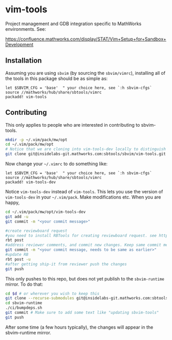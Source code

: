 # vim-tools

Project management and GDB integration specific to MathWorks environments.
See:

https://confluence.mathworks.com/display/STAT/Vim+Setup+for+Sandbox+Development

## Installation

Assuming you are using `sbvim` (by sourcing the `sbvim/vimrc`), installing all
of the tools in this package should be as simple as:

```vim
let $SBVIM_CFG = 'base'  " your choice here, see `:h sbvim-cfgs`
source //mathworks/hub/share/sbtools/vimrc
packadd! vim-tools
```
## Contributing

This only applies to people who are interested in contributing to sbvim-tools.

```bash
mkdir -p ~/.vim/pack/mw/opt
cd ~/.vim/pack/mw/opt
# Notice that we are cloning into vim-tools-dev locally to distinguish from vim-tools
git clone git@insidelabs-git.mathworks.com:sbtools/sbvim/vim-tools.git vim-tools-dev
```

Now change your `~/.vimrc` to do something like:

```vim
let $SBVIM_CFG = 'base'  " your choice here, see `:h sbvim-cfgs`
source //mathworks/hub/share/sbtools/vimrc
packadd! vim-tools-dev
```

Notice `vim-tools-dev` instead of `vim-tools`. This lets you use the version of `vim-tools-dev` in your `~/.vim/pack`. Make modifications etc. When you are happy, 

```bash
cd ~/.vim/pack/mw/opt/vim-tools-dev
git add -u
git commit -m "<your commit message>"

#create reviewboard request
#you need to install RBTools for creating reviewboard request. see https://www.reviewboard.org/downloads/rbtools/
rbt post 
#address reviewer comments, and commit new changes. Keep same commit message as before
git commit -m "<your commit message, needs to be same as earlier>"
#update RB
rbt post -u
#after getting ship-it from reviewer push the changes
git push
```
This only pushes to this repo, but does not yet publish to the `sbvim-runtime` mirror. To do that:

```bash
cd $d # or wherever you wish to keep this
git clone --recurse-submodules git@insidelabs-git.mathworks.com:sbtools/sbvim/sbvim-runtime.git
cd sbvim-runtime
./ci/bumpdeps.sh
git commit # Make sure to add some text like "updating sbvim-tools"
git push
```

After some time (a few hours typically), the changes will appear in the sbvim-runtime mirror.
